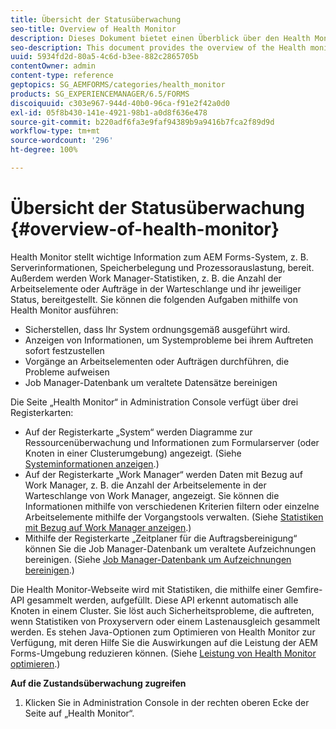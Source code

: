 ```yaml
---
title: Übersicht der Statusüberwachung
seo-title: Overview of Health Monitor
description: Dieses Dokument bietet einen Überblick über den Health Monitor und Details darüber, wie Sie darauf zugreifen können.
seo-description: This document provides the overview of the Health monitor, and details about how you can access it.
uuid: 5934fd2d-80a5-4c6d-b3ee-882c2865705b
contentOwner: admin
content-type: reference
geptopics: SG_AEMFORMS/categories/health_monitor
products: SG_EXPERIENCEMANAGER/6.5/FORMS
discoiquuid: c303e967-944d-40b0-96ca-f91e2f42a0d0
exl-id: 05f8b430-141e-4921-98b1-a0d8f636e478
source-git-commit: b220adf6fa3e9faf94389b9a9416b7fca2f89d9d
workflow-type: tm+mt
source-wordcount: '296'
ht-degree: 100%

---
```


# Übersicht der Statusüberwachung {#overview-of-health-monitor}

Health Monitor stellt wichtige Information zum AEM Forms-System, z. B. Serverinformationen, Speicherbelegung und Prozessorauslastung, bereit. Außerdem werden Work Manager-Statistiken, z. B. die Anzahl der Arbeitselemente oder Aufträge in der Warteschlange und ihr jeweiliger Status, bereitgestellt. Sie können die folgenden Aufgaben mithilfe von Health Monitor ausführen:

* Sicherstellen, dass Ihr System ordnungsgemäß ausgeführt wird.
* Anzeigen von Informationen, um Systemprobleme bei ihrem Auftreten sofort festzustellen
* Vorgänge an Arbeitselementen oder Aufträgen durchführen, die Probleme aufweisen
* Job Manager-Datenbank um veraltete Datensätze bereinigen

Die Seite „Health Monitor“ in Administration Console verfügt über drei Registerkarten:

* Auf der Registerkarte „System“ werden Diagramme zur Ressourcenüberwachung und Informationen zum Formularserver (oder Knoten in einer Clusterumgebung) angezeigt. (Siehe [Systeminformationen anzeigen](/help/forms/using/admin-help/view-system-information.md#view-system-information).)
* Auf der Registerkarte „Work Manager“ werden Daten mit Bezug auf Work Manager, z. B. die Anzahl der Arbeitselemente in der Warteschlange von Work Manager, angezeigt. Sie können die Informationen mithilfe von verschiedenen Kriterien filtern oder einzelne Arbeitselemente mithilfe der Vorgangstools verwalten. (Siehe [Statistiken mit Bezug auf Work Manager anzeigen](/help/forms/using/admin-help/view-statistics-related-manager.md#view-statistics-related-to-work-manager).)
* Mithilfe der Registerkarte „Zeitplaner für die Auftragsbereinigung“ können Sie die Job Manager-Datenbank um veraltete Aufzeichnungen bereinigen. (Siehe [Job Manager-Datenbank um Aufzeichnungen bereinigen](/help/forms/using/admin-help/purge-records-job-manager-database.md#purge-records-from-the-job-manager-database).)

Die Health Monitor-Webseite wird mit Statistiken, die mithilfe einer Gemfire-API gesammelt werden, aufgefüllt. Diese API erkennt automatisch alle Knoten in einem Cluster. Sie löst auch Sicherheitsprobleme, die auftreten, wenn Statistiken von Proxyservern oder einem Lastenausgleich gesammelt werden. Es stehen Java-Optionen zum Optimieren von Health Monitor zur Verfügung, mit deren Hilfe Sie die Auswirkungen auf die Leistung der AEM Forms-Umgebung reduzieren können. (Siehe [Leistung von Health Monitor optimieren](/help/forms/using/admin-help/fine-tuning-health-monitor-performance.md#fine-tuning-health-monitor-performance).)

**Auf die Zustandsüberwachung zugreifen**

1. Klicken Sie in Administration Console in der rechten oberen Ecke der Seite auf „Health Monitor“.
